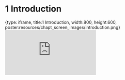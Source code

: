 # 1 Introduction
 
{type: iframe, title:1 Introduction, width:800, height:600, poster:resources/chapt_screen_images/introduction.png}
![](https://www.c-moor.org/module_biological_databases/no_toc/introduction.html)
 

 
